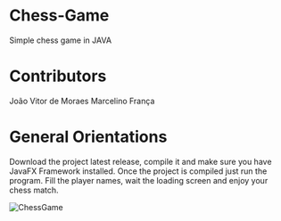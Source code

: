 # Chess-Game
 Simple chess game in JAVA

# Contributors
João Vitor de Moraes Marcelino França

# General Orientations
Download the project latest release, compile it and make sure you have JavaFX Framework installed. Once the project is compiled just run the program.
Fill the player names, wait the loading screen and enjoy your chess match.

![ChessGame](https://cdn.iconscout.com/icon/premium/png-256-thumb/chess-board-1429213-1209779.png)
